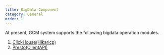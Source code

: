 ```yaml
---
title: BigData Component
category: General
order: 1
---
```


At present, GCM system supports the following bigdata operation modules.

1. [ClickHouse(Hikaricp)](/bigdata/clickhouse/)
2. [Presto(ClientAPI)](/bigdata/presto/client/)
